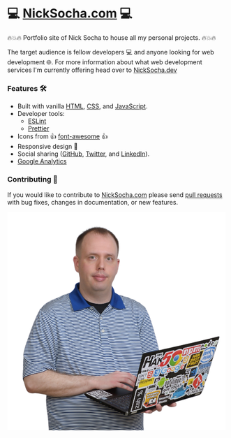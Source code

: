# 💻 [NickSocha.com](https://nicksocha.com/) 💻

🔥💥🔥 Portfolio site of Nick Socha to house all my personal projects. 🔥💥🔥

The target audience is fellow developers 💻 and anyone looking for web development 🌐. For more information about what web development services I'm currently offering head over to [NickSocha.dev](https://nicksocha.dev/)

### Features 🛠

- Built with vanilla [HTML](https://en.wikipedia.org/wiki/HTML), [CSS](https://en.wikipedia.org/wiki/Cascading_Style_Sheets), and [JavaScript](https://en.wikipedia.org/wiki/JavaScript).
- Developer tools:
  - [ESLint](https://eslint.org/)
  - [Prettier](https://github.com/prettier/prettier)
- Icons from 👍 [font-awesome](https://fontawesome.com/) 👍
- Responsive design 📱
- Social sharing ([GitHub](http://github.nicksocha.com/), [Twitter](http://twitter.nicksocha.com/), and [LinkedIn](http://linkedin.nicksocha.com/)).
- [Google Analytics](https://en.wikipedia.org/wiki/Google_Analytics)

### Contributing 💪

If you would like to contribute to [NickSocha.com](https://nicksocha.com/) please send [pull requests](https://github.com/nicksocha/nicksocha-com/pulls) with bug fixes, changes in documentation, or new features.

<img src="https://github.com/nicksocha/nicksocha-com/blob/master/images/nick-socha-500x500.png?raw=true" alt="Pic of Nick Socha">
